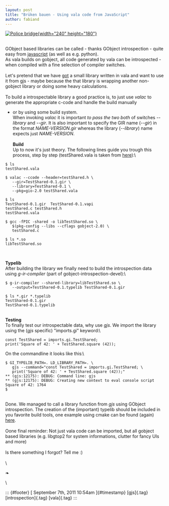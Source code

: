 ```yaml
---
layout: post
title: "Brüken bauen - Using vala code from JavaScript"
author: fabiand
---
```




[![Police
bridge](http://farm1.static.flickr.com/99/256688760_b6ddeb0425_m.jpg){width="240"
height="180"}](http://www.flickr.com/photos/underpuppy/256688760/ "Police bridge von Underpuppy bei Flickr")

\
GObject based libraries can be called - thanks GObject introspection -
quite easy from [javascript](http://git.gnome.org/browse/gjs) (as well
as e.g. python).\
As vala builds on gobject, all code generated by vala can be
introspected - when compiled with a fine selection of compiler
switches.\
[](http://developer.gnome.org/)\
Let's pretend that we have
[got](https://gitorious.org/valastuff/gi-example/blobs/master/src/testShared.vala)
a small library written in vala and want to use it from gjs - maybe
because the that library is wrapping another non-gobject library or
doing some heavy calculations.\
\
To build a introspectable library a good practice is, to just use
*valac* to generate the appropriate c-code and handle the build manually
- or by using some build system.\
When invoking *valac* it is important *to pass the two both* of switches
*--library* and *--gir*. It is also important to specify the GIR name
(*--gir*) in the format *NAME-VERSION.gir* whereas the library
(*--library*) name expects just *NAME-VERSION*.\
\
**Build**\
Up to now it's just theory. The following lines guide you trough this
process, step by step (testShared.vala is taken from
[here](https://gitorious.org/valastuff/gi-example)):\

``` {.brush:bash}
$ ls
testShared.vala

$ valac --ccode --header=testShared.h \
   --gir=TestShared-0.1.gir \
   --library=TestShared-0.1 \
   --pkg=gio-2.0 testShared.vala

$ ls
TestShared-0.1.gir  TestShared-0.1.vapi
testShared.c testShared.h
testShared.vala

$ gcc -fPIC -shared -o libTestShared.so \
   $(pkg-config --libs --cflags gobject-2.0) \
   testShared.c 

$ ls *.so
libTestShared.so
 
```

\
**Typelib**\
After building the library we finally need to build the introspection
data using *g-ir-compiler* (part of gobject-introspection-devel):\

``` {.brush:bash}
$ g-ir-compiler --shared-library=libTestShared.so \
   --output=TestShared-0.1.typelib TestShared-0.1.gir
```

``` {.brush:bash}
$ ls *.gir *.typelib
TestShared-0.1.gir
TestShared-0.1.typelib
```

\
**Testing**\
To finally test our introspectable data, why use *gjs*. We import the
library using the (*gjs* specific) "imports.gi" keyword:\

``` {.brush:javascript}
const TestShared = imports.gi.TestShared;
print('Square of 42: ' + TestShared.square (42));
```

On the commandline it looks like this:\

``` {.brush:bash}
$ GI_TYPELIB_PATH=. LD_LIBRARY_PATH=. \
   gjs --command="const TestShared = imports.gi.TestShared; \
   print('Square of 42: ' + TestShared.square (42));"
** (gjs:12175): DEBUG: Command line: gjs
** (gjs:12175): DEBUG: Creating new context to eval console script
Square of 42: 1764
$
```

\
Done. We managed to call a library function from *gjs* using GObject
introspection. The creation of the (important) typelib should be
included in you favorite build tools, one example using cmake can be
found (again) [here](https://gitorious.org/valastuff/gi-example).\
\
Oone final reminder: Not just vala code can be imported, but all gobject
based libraries (e.g. libgtop2 for system informations, clutter for
fancy UIs and more)\
\
Is there something I forgot? Tell me :)\
\
\

❧

\

::: {#footer}
[ September 7th, 2011 10:54am ]{#timestamp} [gjs]{.tag}
[introspection]{.tag} [vala]{.tag}
:::
